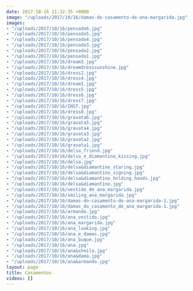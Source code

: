 ```yaml
---
date: 2017-10-16 11:32:35 +0000
image: "/uploads/2017/10/16/damas-do-casamento-de-ana-margarida.jpg"
images:
- "/uploads/2017/10/16/pensado6.jpg"
- "/uploads/2017/10/16/pensado5.jpg"
- "/uploads/2017/10/16/pensado4.jpg"
- "/uploads/2017/10/16/pensado3.jpg"
- "/uploads/2017/10/16/pensado2.jpg"
- "/uploads/2017/10/16/pensado1.jpg"
- "/uploads/2017/10/16/dream3.jpg"
- "/uploads/2017/10/16/dreamdresssunshine.jpg"
- "/uploads/2017/10/16/dress2.jpg"
- "/uploads/2017/10/16/dress4.jpg"
- "/uploads/2017/10/16/dream1.jpg"
- "/uploads/2017/10/16/dress5.jpg"
- "/uploads/2017/10/16/dress6.jpg"
- "/uploads/2017/10/16/dress7.jpg"
- "/uploads/2017/10/16/INST.jpg"
- "/uploads/2017/10/16/dress8.jpg"
- "/uploads/2017/10/16/gravata6.jpg"
- "/uploads/2017/10/16/gravata5.jpg"
- "/uploads/2017/10/16/gravata4.jpg"
- "/uploads/2017/10/16/gravata3.jpg"
- "/uploads/2017/10/16/gravata2.jpg"
- "/uploads/2017/10/16/gravata1.jpg"
- "/uploads/2017/10/16/delsa_friend.jpg"
- "/uploads/2017/10/16/delsa_e_diamantino_kissing.jpg"
- "/uploads/2017/10/16/delsa.jpg"
- "/uploads/2017/10/16/delsa&diamantino_staring.jpg"
- "/uploads/2017/10/16/delsa&diamantino_signing.jpg"
- "/uploads/2017/10/16/delsa&diamantino_holding_hands.jpg"
- "/uploads/2017/10/16/delsa&diamantino.jpg"
- "/uploads/2017/10/16/vestido_de_ana_margarida.jpg"
- "/uploads/2017/10/16/smiling_ana_margarida.jpg"
- "/uploads/2017/10/16/damas-do-casamento-de-ana-margarida-1.jpg"
- "/uploads/2017/10/16/damas_do_casamento_de_ana_margarida-1.jpg"
- "/uploads/2017/10/16/armando.jpg"
- "/uploads/2017/10/16/ana_vestido.jpg"
- "/uploads/2017/10/16/ana_margarida.jpg"
- "/uploads/2017/10/16/ana_looking.jpg"
- "/uploads/2017/10/16/ana_e_damas.jpg"
- "/uploads/2017/10/16/ana_buque.jpg"
- "/uploads/2017/10/16/ana.jpg"
- "/uploads/2017/10/16/ana&sheila.jpg"
- "/uploads/2017/10/16/ana&dama.jpg"
- "/uploads/2017/10/16/ana&armando.jpg"
layout: page
title: Casamentos
videos: []
---
```


